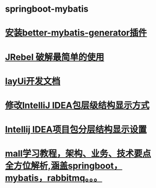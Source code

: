 # springboot-mybatis
# <a href="https://plugins.jetbrains.com/plugin/11021-better-mybatis-generator">安装better-mybatis-generator插件</a>
# <a href="https://juejin.im/post/6844903950781677582">JRebel 破解最简单的使用</a> 
# <a href="https://www.layui.com/doc/">layUi开发文档</a>
# <a href="https://blog.csdn.net/sdujava2011/article/details/84102907">修改IntelliJ IDEA包层级结构显示方式</a>
# <a href="https://blog.csdn.net/ling_du/article/details/80430481">Intellij IDEA项目包分层结构显示设置</a>
# <a href="https://github.com/kennycaiguo/mall-learning">mall学习教程，架构、业务、技术要点全方位解析,涵盖springboot，mybatis，rabbitmq。。。</a>
